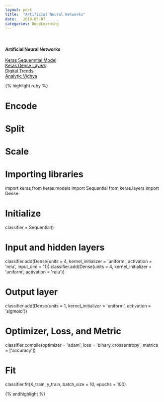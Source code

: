 ```yaml
---
layout: post
title:  "Artificial Neural Networks"
date:   2018-05-07
categories: DeepLearning
---
```

<br />
<h4>Artificial Neural Networks</h4>
<a href="https://keras.io/models/sequential/">
Keras Sequenntial Model
</a>
<br />
<a href="https://keras.io/layers/core/">
Keras Dense Layers
</a>
<br />
<a href="https://www.digitaltrends.com/cool-tech/what-is-an-artificial-neural-network/">
Digital Trends
</a>
<br />
<a href="https://www.analyticsvidhya.com/blog/2014/10/ann-work-simplified/">
Analytic Vidhya
</a>

{% highlight ruby %}

# Encode
# Split
# Scale

# Importing libraries
import keras
from keras.models import Sequential
from keras.layers import Dense

# Initialize
classifier = Sequential()

# Input and hidden layers
classifier.add(Dense(units = 4, kernel_initializer = 'uniform', activation = 'relu', input_dim = 11))
classifier.add(Dense(units = 4, kernel_initializer = 'uniform', activation = 'relu'))

# Output layer
classifier.add(Dense(units = 1, kernel_initializer = 'uniform', activation = 'sigmoid'))

# Optimizer, Loss, and Metric
classifier.compile(optimizer = 'adam', loss = 'binary_crossentropy', metrics = ['accuracy'])

# Fit
classifier.fit(X_train, y_train, batch_size = 10, epochs = 100)

{% endhighlight %}
